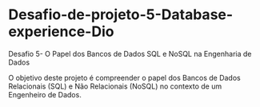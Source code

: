 # Desafio-de-projeto-5-Database-experience-Dio
Desafio 5- O Papel dos Bancos de Dados SQL e NoSQL na Engenharia de Dados


O objetivo deste projeto é compreender o papel dos Bancos de Dados Relacionais (SQL) e Não Relacionais (NoSQL) no contexto de um Engenheiro de Dados.
